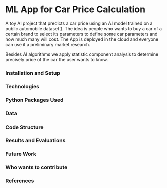 # ML App for Car Price Calculation
A toy AI project that predicts a car price using an AI model trained on a public automobile dataset [1](https://www.kaggle.com/datasets/toramky/automobile-dataset/). The idea is people who wants to buy a car of a certain brand to select its parameters to define some car parameters and how much many will cost. The App is deployed in the cloud and everyone can use it a preliminary market research. 

Besides AI algorithms we apply statistic component analysis to determine precisely  price of the car the user wants to know.

### Installation and Setup

### Technologies

### Python Packages Used

### Data
### Code Structure
### Results and Evaluations
### Future Work
### Who wants to contribute
### References

